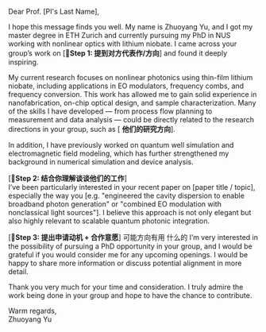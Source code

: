 Dear Prof. [PI's Last Name],

I hope this message finds you well. My name is Zhuoyang Yu, and I got my master degree in ETH Zurich and currently pursuing my PhD in NUS working with nonlinear optics with lithium niobate. I came across your group’s work on [🔁**Step 1: 提到对方代表作/方向**] and found it deeply inspiring.

My current research focuses on nonlinear photonics using thin-film lithium niobate, including applications in EO modulators, frequency combs, and frequency conversion. This work has allowed me to gain solid experience in nanofabrication, on-chip optical design, and sample characterization. Many of the skills I have developed — from process flow planning to measurement and data analysis — could be directly related to the research directions in your group, such as [ **他们的研究方向**].

In addition, I have previously worked on quantum well simulation and electromagnetic field modeling, which has further strengthened my background in numerical simulation and device analysis.

[🔁**Step 2: 结合你理解谈谈他们的工作**]  
I’ve been particularly interested in your recent paper on [paper title / topic], especially the way you [e.g. "engineered the cavity dispersion to enable broadband photon generation" or "combined EO modulation with nonclassical light sources"]. I believe this approach is not only elegant but also highly relevant to scalable quantum photonic integration.

[🔁**Step 3: 提出申请动机 + 合作意愿**]  可能方向有用 什么的
I’m very interested in the possibility of pursuing a PhD opportunity in your group, and I would be grateful if you would consider me for any upcoming openings. I would be happy to share more information or discuss potential alignment in more detail.

Thank you very much for your time and consideration. I truly admire the work being done in your group and hope to have the chance to contribute.

Warm regards,  
Zhuoyang Yu